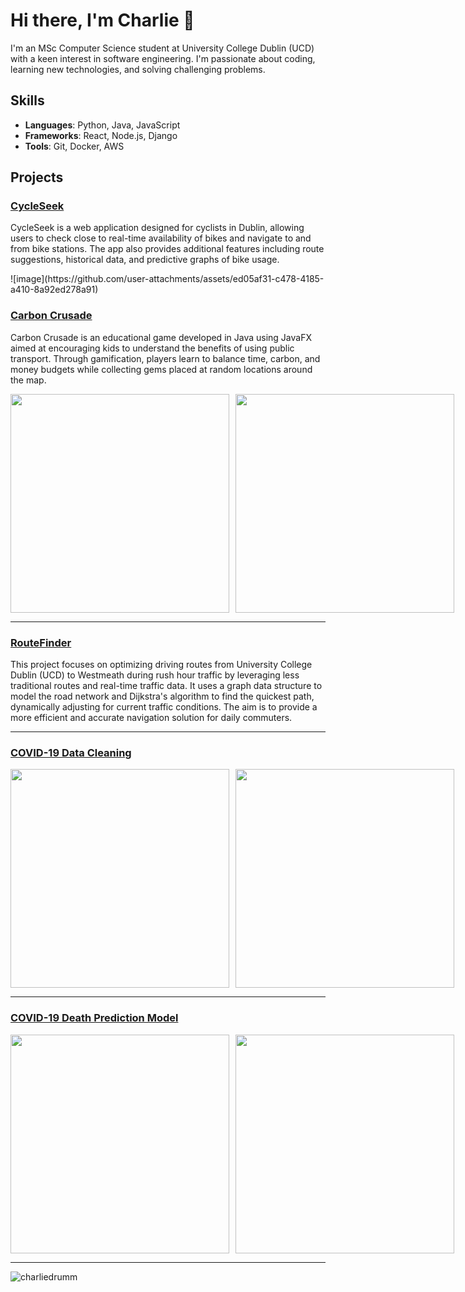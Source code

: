 # Hi there, I'm Charlie 👋

I'm an MSc Computer Science student at University College Dublin (UCD) with a keen interest in software engineering. I'm passionate about coding, learning new technologies, and solving challenging problems.

## Skills

- **Languages**: Python, Java, JavaScript
- **Frameworks**: React, Node.js, Django
- **Tools**: Git, Docker, AWS

## Projects


### [CycleSeek](https://github.com/EamonnWalsh01/Software-Eng)
CycleSeek is a web application designed for cyclists in Dublin, allowing users to check close to real-time availability of bikes and navigate to and from bike stations. The app also provides additional features including route suggestions, historical data, and predictive graphs of bike usage.

<div style="display: flex; gap: 10px;">
  ![image](https://github.com/user-attachments/assets/ed05af31-c478-4185-a410-8a92ed278a91)
</div>

### [Carbon Crusade](https://github.com/charliedrumm/carbonGame)
Carbon Crusade is an educational game developed in Java using JavaFX aimed at encouraging kids to understand the benefits of using public transport. Through gamification, players learn to balance time, carbon, and money budgets while collecting gems placed at random locations around the map.

<div style="display: flex; gap: 10px;">
  <img src="https://github.com/charliedrumm/charliedrumm/assets/145464734/a8ad5e27-b3b9-4fe2-914e-606d682dd9ad" width="350" />
  <img src="https://github.com/charliedrumm/charliedrumm/assets/145464734/57d1123c-6d7b-4717-aa45-fbb29ef8a510" width="350" />
</div>

---

### [RouteFinder](https://github.com/charliedrumm/RouteFinder)
This project focuses on optimizing driving routes from University College Dublin (UCD) to Westmeath during rush hour traffic by leveraging less traditional routes and real-time traffic data. It uses a graph data structure to model the road network and Dijkstra's algorithm to find the quickest path, dynamically adjusting for current traffic conditions. The aim is to provide a more efficient and accurate navigation solution for daily commuters.

---

### [COVID-19 Data Cleaning](https://github.com/charliedrumm/COVID-19-CDC-Data-Cleaning-and-Analytics)

<div style="display: flex; gap: 10px;">
  <img src="https://github.com/charliedrumm/charliedrumm/assets/145464734/a58cbf7b-600c-4d59-986d-40347c285de5" width="350" />
  <img src="https://github.com/charliedrumm/charliedrumm/assets/145464734/0c7f792c-5da1-4ca3-85e6-58b623960628" width="350" />
</div>

---

### [COVID-19 Death Prediction Model](https://github.com/charliedrumm/COVID-19-Death-Prediction-Models)

<div style="display: flex; gap: 10px;">
  <img src="https://github.com/charliedrumm/charliedrumm/assets/145464734/f518cc2c-98ef-43e9-8b0e-48359c80ea54" width="350" />
  <img src="https://github.com/charliedrumm/charliedrumm/assets/145464734/572fdd72-8338-41af-954a-3f1eb5d611fc" width="350" />
</div>

---

![charliedrumm](https://github-readme-stats.vercel.app/api?username=charliedrumm&show_icons=true&theme=radical)
